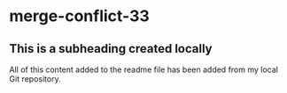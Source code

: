 # merge-conflict-33


## This is a subheading created locally

All of this content added to the readme file has been added from my local Git repository.
